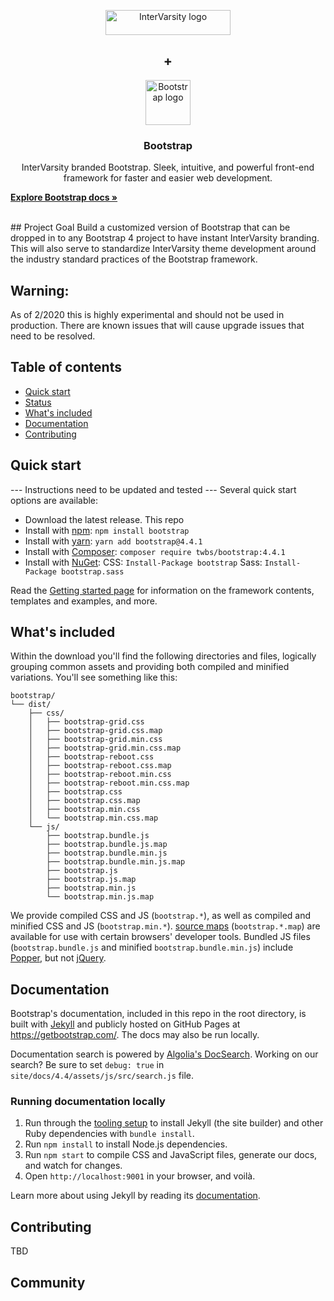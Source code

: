 <p align="center">
  <img src="https://intervarsity.org/sites/all/modules/ivcf_topbar/images/IV_informal_horizontal_lockup_gradient.svg"
 alt="InterVarsity logo" width="200" height="40"></p><h2 align="center"> +</h2><p align="center"><img src="https://getbootstrap.com/docs/4.4/assets/brand/bootstrap-solid.svg" alt="Bootstrap logo" width="72" height="72"></p>

<h3 align="center">Bootstrap</h3>

<p align="center">
InterVarsity branded Bootstrap.  Sleek, intuitive, and powerful front-end framework for faster and easier web development.
  <br>

  <a href="https://getbootstrap.com/docs/4.4/"><strong>Explore Bootstrap docs »</strong></a>
  <br>
  <br>

</p>
## Project Goal
Build a customized version of Bootstrap that can be dropped in to any Bootstrap 4 project to have instant InterVarsity branding. This will also serve to standardize InterVarsity theme development around the industry standard practices of the Bootstrap framework.

## Warning:
As of 2/2020 this is highly experimental and should not be used in production. There are known issues that will cause upgrade issues that need to be resolved.

## Table of contents

- [Quick start](#quick-start)
- [Status](#status)
- [What's included](#whats-included)
- [Documentation](#documentation)
- [Contributing](#contributing)



## Quick start

--- Instructions need to be updated and tested ---
Several quick start options are available:

- Download the latest release. This repo
- Install with [npm](https://www.npmjs.com/): `npm install bootstrap`
- Install with [yarn](https://yarnpkg.com/): `yarn add bootstrap@4.4.1`
- Install with [Composer](https://getcomposer.org/): `composer require twbs/bootstrap:4.4.1`
- Install with [NuGet](https://www.nuget.org/): CSS: `Install-Package bootstrap` Sass: `Install-Package bootstrap.sass`

Read the [Getting started page](/docs/4.4/getting-started/introduction/) for information on the framework contents, templates and examples, and more.



## What's included

Within the download you'll find the following directories and files, logically grouping common assets and providing both compiled and minified variations. You'll see something like this:

```text
bootstrap/
└── dist/
    ├── css/
    │   ├── bootstrap-grid.css
    │   ├── bootstrap-grid.css.map
    │   ├── bootstrap-grid.min.css
    │   ├── bootstrap-grid.min.css.map
    │   ├── bootstrap-reboot.css
    │   ├── bootstrap-reboot.css.map
    │   ├── bootstrap-reboot.min.css
    │   ├── bootstrap-reboot.min.css.map
    │   ├── bootstrap.css
    │   ├── bootstrap.css.map
    │   ├── bootstrap.min.css
    │   └── bootstrap.min.css.map
    └── js/
        ├── bootstrap.bundle.js
        ├── bootstrap.bundle.js.map
        ├── bootstrap.bundle.min.js
        ├── bootstrap.bundle.min.js.map
        ├── bootstrap.js
        ├── bootstrap.js.map
        ├── bootstrap.min.js
        └── bootstrap.min.js.map
```

We provide compiled CSS and JS (`bootstrap.*`), as well as compiled and minified CSS and JS (`bootstrap.min.*`). [source maps](https://developers.google.com/web/tools/chrome-devtools/javascript/source-maps) (`bootstrap.*.map`) are available for use with certain browsers' developer tools. Bundled JS files (`bootstrap.bundle.js` and minified `bootstrap.bundle.min.js`) include [Popper](https://popper.js.org/), but not [jQuery](https://jquery.com/).




## Documentation

Bootstrap's documentation, included in this repo in the root directory, is built with [Jekyll](https://jekyllrb.com/) and publicly hosted on GitHub Pages at <https://getbootstrap.com/>. The docs may also be run locally.

Documentation search is powered by [Algolia's DocSearch](https://community.algolia.com/docsearch/). Working on our search? Be sure to set `debug: true` in `site/docs/4.4/assets/js/src/search.js` file.

### Running documentation locally

1. Run through the [tooling setup](https://getbootstrap.com/docs/4.4/getting-started/build-tools/#tooling-setup) to install Jekyll (the site builder) and other Ruby dependencies with `bundle install`.
2. Run `npm install` to install Node.js dependencies.
3. Run `npm start` to compile CSS and JavaScript files, generate our docs, and watch for changes.
4. Open `http://localhost:9001` in your browser, and voilà.

Learn more about using Jekyll by reading its [documentation](https://jekyllrb.com/docs/).


## Contributing

TBD


## Community
